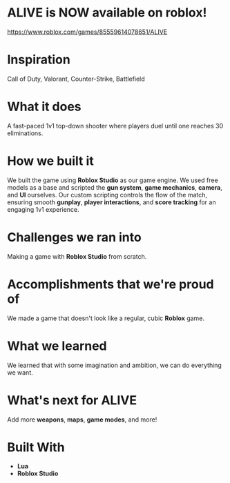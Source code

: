 # ALIVE is NOW available on roblox! 
https://www.roblox.com/games/85559614078651/ALIVE

# Inspiration
Call of Duty, Valorant, Counter-Strike, Battlefield

# What it does
A fast-paced 1v1 top-down shooter where players duel until one reaches 30 eliminations.

# How we built it
We built the game using **Roblox Studio** as our game engine. We used free models as a base and scripted the **gun system**, **game mechanics**, **camera**, and **UI** ourselves. Our custom scripting controls the flow of the match, ensuring smooth **gunplay**, **player interactions**, and **score tracking** for an engaging 1v1 experience.

# Challenges we ran into
Making a game with **Roblox Studio** from scratch.

# Accomplishments that we're proud of
We made a game that doesn't look like a regular, cubic **Roblox** game.

# What we learned
We learned that with some imagination and ambition, we can do everything we want.

# What's next for ALIVE
Add more **weapons**, **maps**, **game modes**, and more!

# Built With
- **Lua**
- **Roblox Studio**
